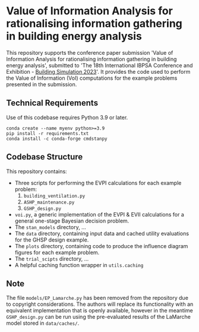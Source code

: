 # Value of Information Analysis for rationalising information gathering in building energy analysis

This repository supports the conference paper submission 'Value of Information Analysis for rationalising information gathering in building energy analysis', submitted to 'The 18th International IBPSA Conference and Exhibition - [Building Simulation 2023](https://bs2023.org/index)'. It provides the code used to perform the Value of Information (VoI) computations for the example problems presented in the submission.

## Technical Requirements

Use of this codebase requires Python 3.9 or later.

```
conda create --name myenv python>=3.9
pip install -r requirements.txt
conda install -c conda-forge cmdstanpy
```

## Codebase Structure

This repository contains:

- Three scripts for performing the EVPI calculations for each example problem:
    1. `building_ventilation.py`
    2. `ASHP_maintenance.py`
    3. `GSHP_design.py`
- `voi.py`, a generic implementation of the EVPI & EVII calculations for a general one-stage Bayesian decision problem.
- The `stan_models` directory, ...
- The `data` directory, containing input data and cached utility evaluations for the GHSP design example.
- The `plots` directory, containing code to produce the influence diagram figures for each example problem.
- The `trial_scipts` directory, ...
- A helpful caching function wrapper in `utils.caching`

## Note

The file `models/EP_Lamarche.py` has been removed from the repository due to copyright considerations. The authors will replace its functionality with an equivalent implementation that is openly available, however in the meantime `GSHP_design.py` can be run using the pre-evaluated results of the LaMarche model stored in `data/caches/`.